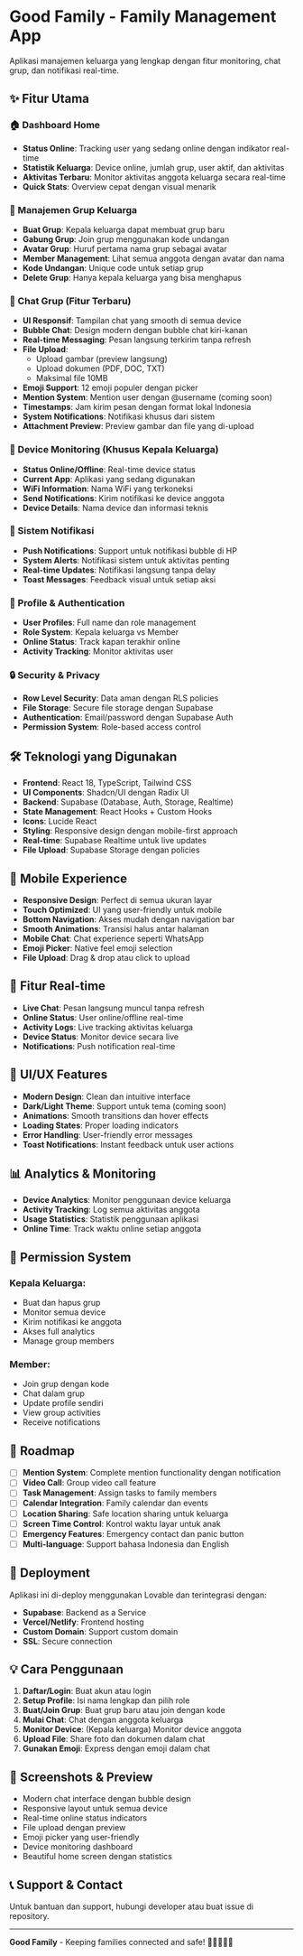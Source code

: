 
# Good Family - Family Management App

Aplikasi manajemen keluarga yang lengkap dengan fitur monitoring, chat grup, dan notifikasi real-time.

## ✨ Fitur Utama

### 🏠 Dashboard Home
- **Status Online**: Tracking user yang sedang online dengan indikator real-time
- **Statistik Keluarga**: Device online, jumlah grup, user aktif, dan aktivitas
- **Aktivitas Terbaru**: Monitor aktivitas anggota keluarga secara real-time
- **Quick Stats**: Overview cepat dengan visual menarik

### 👥 Manajemen Grup Keluarga
- **Buat Grup**: Kepala keluarga dapat membuat grup baru
- **Gabung Grup**: Join grup menggunakan kode undangan
- **Avatar Grup**: Huruf pertama nama grup sebagai avatar
- **Member Management**: Lihat semua anggota dengan avatar dan nama
- **Kode Undangan**: Unique code untuk setiap grup
- **Delete Grup**: Hanya kepala keluarga yang bisa menghapus

### 💬 Chat Grup (Fitur Terbaru)
- **UI Responsif**: Tampilan chat yang smooth di semua device
- **Bubble Chat**: Design modern dengan bubble chat kiri-kanan
- **Real-time Messaging**: Pesan langsung terkirim tanpa refresh
- **File Upload**: 
  - Upload gambar (preview langsung)
  - Upload dokumen (PDF, DOC, TXT)
  - Maksimal file 10MB
- **Emoji Support**: 12 emoji populer dengan picker
- **Mention System**: Mention user dengan @username (coming soon)
- **Timestamps**: Jam kirim pesan dengan format lokal Indonesia
- **System Notifications**: Notifikasi khusus dari sistem
- **Attachment Preview**: Preview gambar dan file yang di-upload

### 📱 Device Monitoring (Khusus Kepala Keluarga)
- **Status Online/Offline**: Real-time device status
- **Current App**: Aplikasi yang sedang digunakan
- **WiFi Information**: Nama WiFi yang terkoneksi
- **Send Notifications**: Kirim notifikasi ke device anggota
- **Device Details**: Nama device dan informasi teknis

### 🔔 Sistem Notifikasi
- **Push Notifications**: Support untuk notifikasi bubble di HP
- **System Alerts**: Notifikasi sistem untuk aktivitas penting
- **Real-time Updates**: Notifikasi langsung tanpa delay
- **Toast Messages**: Feedback visual untuk setiap aksi

### 👤 Profile & Authentication
- **User Profiles**: Full name dan role management
- **Role System**: Kepala keluarga vs Member
- **Online Status**: Track kapan terakhir online
- **Activity Tracking**: Monitor aktivitas user

### 🔒 Security & Privacy
- **Row Level Security**: Data aman dengan RLS policies
- **File Storage**: Secure file storage dengan Supabase
- **Authentication**: Email/password dengan Supabase Auth
- **Permission System**: Role-based access control

## 🛠️ Teknologi yang Digunakan

- **Frontend**: React 18, TypeScript, Tailwind CSS
- **UI Components**: Shadcn/UI dengan Radix UI
- **Backend**: Supabase (Database, Auth, Storage, Realtime)
- **State Management**: React Hooks + Custom Hooks
- **Icons**: Lucide React
- **Styling**: Responsive design dengan mobile-first approach
- **Real-time**: Supabase Realtime untuk live updates
- **File Upload**: Supabase Storage dengan policies

## 📱 Mobile Experience

- **Responsive Design**: Perfect di semua ukuran layar
- **Touch Optimized**: UI yang user-friendly untuk mobile
- **Bottom Navigation**: Akses mudah dengan navigation bar
- **Smooth Animations**: Transisi halus antar halaman
- **Mobile Chat**: Chat experience seperti WhatsApp
- **Emoji Picker**: Native feel emoji selection
- **File Upload**: Drag & drop atau click to upload

## 🚀 Fitur Real-time

- **Live Chat**: Pesan langsung muncul tanpa refresh
- **Online Status**: User online/offline real-time
- **Activity Logs**: Live tracking aktivitas keluarga
- **Device Status**: Monitor device secara live
- **Notifications**: Push notification real-time

## 🎨 UI/UX Features

- **Modern Design**: Clean dan intuitive interface
- **Dark/Light Theme**: Support untuk tema (coming soon)
- **Animations**: Smooth transitions dan hover effects
- **Loading States**: Proper loading indicators
- **Error Handling**: User-friendly error messages
- **Toast Notifications**: Instant feedback untuk user actions

## 📊 Analytics & Monitoring

- **Device Analytics**: Monitor penggunaan device keluarga
- **Activity Tracking**: Log semua aktivitas anggota
- **Usage Statistics**: Statistik penggunaan aplikasi
- **Online Time**: Track waktu online setiap anggota

## 🔐 Permission System

### Kepala Keluarga:
- Buat dan hapus grup
- Monitor semua device
- Kirim notifikasi ke anggota
- Akses full analytics
- Manage group members

### Member:
- Join grup dengan kode
- Chat dalam grup
- Update profile sendiri
- View group activities
- Receive notifications

## 🎯 Roadmap

- [ ] **Mention System**: Complete mention functionality dengan notification
- [ ] **Video Call**: Group video call feature
- [ ] **Task Management**: Assign tasks to family members
- [ ] **Calendar Integration**: Family calendar dan events
- [ ] **Location Sharing**: Safe location sharing untuk keluarga
- [ ] **Screen Time Control**: Kontrol waktu layar untuk anak
- [ ] **Emergency Features**: Emergency contact dan panic button
- [ ] **Multi-language**: Support bahasa Indonesia dan English

## 🚀 Deployment

Aplikasi ini di-deploy menggunakan Lovable dan terintegrasi dengan:
- **Supabase**: Backend as a Service
- **Vercel/Netlify**: Frontend hosting
- **Custom Domain**: Support custom domain
- **SSL**: Secure connection

## 💡 Cara Penggunaan

1. **Daftar/Login**: Buat akun atau login
2. **Setup Profile**: Isi nama lengkap dan pilih role
3. **Buat/Join Grup**: Buat grup baru atau join dengan kode
4. **Mulai Chat**: Chat dengan anggota keluarga
5. **Monitor Device**: (Kepala keluarga) Monitor device anggota
6. **Upload File**: Share foto dan dokumen dalam chat
7. **Gunakan Emoji**: Express dengan emoji dalam chat

## 🎨 Screenshots & Preview

- Modern chat interface dengan bubble design
- Responsive layout untuk semua device
- Real-time online status indicators
- File upload dengan preview
- Emoji picker yang user-friendly
- Device monitoring dashboard
- Beautiful home screen dengan statistics

## 📞 Support & Contact

Untuk bantuan dan support, hubungi developer atau buat issue di repository.

---

**Good Family** - Keeping families connected and safe! 👨‍👩‍👧‍👦✨
